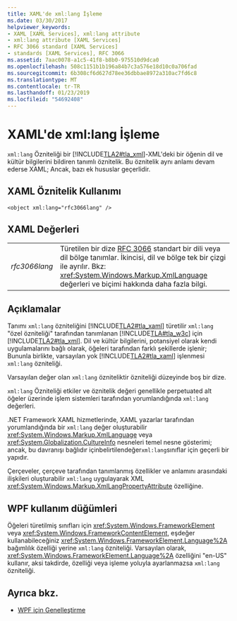 ```yaml
---
title: XAML'de xml:lang İşleme
ms.date: 03/30/2017
helpviewer_keywords:
- XAML [XAML Services], xml:lang attribute
- xml:lang attribute [XAML Services]
- RFC 3066 standard [XAML Services]
- standards [XAML Services], RFC 3066
ms.assetid: 7aac0078-a1c5-41f8-b8b0-975510d9dca0
ms.openlocfilehash: 508c1151b1b196a84b7c3a576e18d10c0a706fad
ms.sourcegitcommit: 6b308cf6d627d78ee36dbbae8972a310ac7fd6c8
ms.translationtype: MT
ms.contentlocale: tr-TR
ms.lasthandoff: 01/23/2019
ms.locfileid: "54692408"
---
```

# <a name="xmllang-handling-in-xaml"></a>XAML'de xml:lang İşleme
`xml:lang` Özniteliği bir [!INCLUDE[TLA2#tla_xml](../../../includes/tla2sharptla-xml-md.md)]-XML'deki bir öğenin dil ve kültür bilgilerini bildiren tanımlı öznitelik. Bu öznitelik aynı anlamı devam ederse XAML; Ancak, bazı ek hususlar geçerlidir.  
  
## <a name="xaml-attribute-usage"></a>XAML Öznitelik Kullanımı  
  
```xaml  
<object xml:lang="rfc3066lang" />  
```  
  
## <a name="xaml-values"></a>XAML Değerleri  
  
|||  
|-|-|  
|*rfc3066lang*|Türetilen bir dize [RFC 3066](https://go.microsoft.com/fwlink/?LinkId=132454) standart bir dili veya dil bölge tanımlar. İkincisi, dil ve bölge tek bir çizgi ile ayrılır. Bkz: <xref:System.Windows.Markup.XmlLanguage> değerleri ve biçimi hakkında daha fazla bilgi.|  
  
## <a name="remarks"></a>Açıklamalar  
 Tanımı `xml:lang` özniteliğini [!INCLUDE[TLA2#tla_xaml](../../../includes/tla2sharptla-xaml-md.md)] türetilir `xml:lang` "özel özniteliği" tarafından tanımlanan [!INCLUDE[TLA#tla_w3c](../../../includes/tlasharptla-w3c-md.md)] için [!INCLUDE[TLA2#tla_xml](../../../includes/tla2sharptla-xml-md.md)]. Dil ve kültür bilgilerini, potansiyel olarak kendi uygulamalarını bağlı olarak, öğeleri tarafından farklı şekillerde işlenir; Bununla birlikte, varsayılan yok [!INCLUDE[TLA2#tla_xaml](../../../includes/tla2sharptla-xaml-md.md)] işlenmesi `xml:lang` özniteliği.  
  
 Varsayılan değer olan `xml:lang` özniteliktir özniteliği düzeyinde boş bir dize.  
  
 `xml:lang` Özniteliği etkiler ve öznitelik değeri genellikle perpetuated alt öğeler üzerinde işlem sistemleri tarafından yorumlandığında `xml:lang` değerleri.  
  
 .NET Framework XAML hizmetlerinde, XAML yazarlar tarafından yorumlandığında bir `xml:lang` değer oluşturabilir <xref:System.Windows.Markup.XmlLanguage> veya <xref:System.Globalization.CultureInfo> nesneleri temel nesne gösterimi; ancak, bu davranışı bağlıdır içinbelirtilendeğer`xml:lang`sınıflar için geçerli bir yapıdır.  
  
 Çerçeveler, çerçeve tarafından tanımlanmış özellikler ve anlamını arasındaki ilişkileri oluşturabilir `xml:lang` uygulayarak XML <xref:System.Windows.Markup.XmlLangPropertyAttribute> özelliğine.  
  
## <a name="wpf-usage-nodes"></a>WPF kullanım düğümleri  
 Öğeleri türetilmiş sınıfları için <xref:System.Windows.FrameworkElement> veya <xref:System.Windows.FrameworkContentElement>, eşdeğer kullanabileceğiniz <xref:System.Windows.FrameworkElement.Language%2A> bağımlılık özelliği yerine `xml:lang` özniteliği. Varsayılan olarak, <xref:System.Windows.FrameworkElement.Language%2A> özelliğini "en-US" kullanır, aksi takdirde, özelliği veya işleme yoluyla ayarlanmazsa `xml:lang` özniteliği.  
  
## <a name="see-also"></a>Ayrıca bkz.
- [WPF için Genelleştirme](../../../docs/framework/wpf/advanced/globalization-for-wpf.md)
